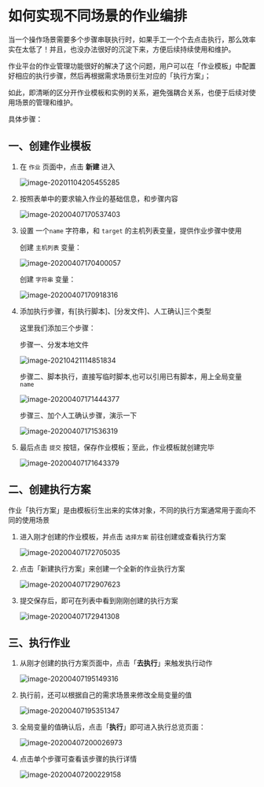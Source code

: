 # 如何实现不同场景的作业编排

当一个操作场景需要多个步骤串联执行时，如果手工一个个去点击执行，那么效率实在太低了！并且，也没办法很好的沉淀下来，方便后续持续使用和维护。

作业平台的作业管理功能很好的解决了这个问题，用户可以在「作业模板」中配置好相应的执行步骤，然后再根据需求场景衍生对应的「执行方案」；

如此，即清晰的区分开作业模板和实例的关系，避免强耦合关系，也便于后续对使用场景的管理和维护。

具体步骤：

## 一、创建作业模板

1. 在 `作业` 页面中，点击 **新建** 进入

   ![image-20201104205455285](https://bkdocs-1252002024.file.myqcloud.com/ZH/6.0/%E4%BD%9C%E4%B8%9A%E5%B9%B3%E5%8F%B0/%E4%BA%A7%E5%93%81%E7%99%BD%E7%9A%AE%E4%B9%A6/Quick-Starts/media/image-20201104205455285.png)

2. 按照表单中的要求输入作业的基础信息，和步骤内容

   ![image-20200407170537403](https://bkdocs-1252002024.file.myqcloud.com/ZH/6.0/%E4%BD%9C%E4%B8%9A%E5%B9%B3%E5%8F%B0/%E4%BA%A7%E5%93%81%E7%99%BD%E7%9A%AE%E4%B9%A6/Quick-Starts/media/image-20200407170537403.png)

3. 设置 一个`name` 字符串，和 `target` 的主机列表变量，提供作业步骤中使用

   创建 `主机列表` 变量：

   ![image-20200407170400057](https://bkdocs-1252002024.file.myqcloud.com/ZH/6.0/%E4%BD%9C%E4%B8%9A%E5%B9%B3%E5%8F%B0/%E4%BA%A7%E5%93%81%E7%99%BD%E7%9A%AE%E4%B9%A6/Quick-Starts/media/image-20200407170400057.png)

   创建 `字符串` 变量：

   ![image-20200407170918316](https://bkdocs-1252002024.file.myqcloud.com/ZH/6.0/%E4%BD%9C%E4%B8%9A%E5%B9%B3%E5%8F%B0/%E4%BA%A7%E5%93%81%E7%99%BD%E7%9A%AE%E4%B9%A6/Quick-Starts/media/image-20200407170918316.png)

4. 添加执行步骤，有[执行脚本]、[分发文件]、人工确认]三个类型

   这里我们添加三个步骤：

   步骤一、分发本地文件

   ![image-20210421114851834](../assets/image-20210421114851834.png)

   步骤二、脚本执行，直接写临时脚本,也可以引用已有脚本，用上全局变量 `name`

   ![image-20200407171444377](https://bkdocs-1252002024.file.myqcloud.com/ZH/6.0/%E4%BD%9C%E4%B8%9A%E5%B9%B3%E5%8F%B0/%E4%BA%A7%E5%93%81%E7%99%BD%E7%9A%AE%E4%B9%A6/Quick-Starts/media/image-20200407171444377.png)

   步骤三、加个人工确认步骤，演示一下

   ![image-20200407171536319](https://bkdocs-1252002024.file.myqcloud.com/ZH/6.0/%E4%BD%9C%E4%B8%9A%E5%B9%B3%E5%8F%B0/%E4%BA%A7%E5%93%81%E7%99%BD%E7%9A%AE%E4%B9%A6/Quick-Starts/media/image-20200407171536319.png)

5. 最后点击 `提交` 按钮，保存作业模板；至此，作业模板就创建完毕

   ![image-20200407171643379](https://bkdocs-1252002024.file.myqcloud.com/ZH/6.0/%E4%BD%9C%E4%B8%9A%E5%B9%B3%E5%8F%B0/%E4%BA%A7%E5%93%81%E7%99%BD%E7%9A%AE%E4%B9%A6/Quick-Starts/media/image-20200407171643379.png)

## 二、创建执行方案

作业「执行方案」是由模板衍生出来的实体对象，不同的执行方案通常用于面向不同的使用场景

1. 进入刚才创建的作业模板，并点击 `选择方案` 前往创建或查看执行方案

   ![image-20200407172705035](https://bkdocs-1252002024.file.myqcloud.com/ZH/6.0/%E4%BD%9C%E4%B8%9A%E5%B9%B3%E5%8F%B0/%E4%BA%A7%E5%93%81%E7%99%BD%E7%9A%AE%E4%B9%A6/Quick-Starts/media/image-20200407172705035.png)

2. 点击「新建执行方案」来创建一个全新的作业执行方案

   ![image-20200407172907623](https://bkdocs-1252002024.file.myqcloud.com/ZH/6.0/%E4%BD%9C%E4%B8%9A%E5%B9%B3%E5%8F%B0/%E4%BA%A7%E5%93%81%E7%99%BD%E7%9A%AE%E4%B9%A6/Quick-Starts/media/image-20200407172907623.png)

3. 提交保存后，即可在列表中看到刚刚创建的执行方案

   ![image-20200407172941308](https://bkdocs-1252002024.file.myqcloud.com/ZH/6.0/%E4%BD%9C%E4%B8%9A%E5%B9%B3%E5%8F%B0/%E4%BA%A7%E5%93%81%E7%99%BD%E7%9A%AE%E4%B9%A6/Quick-Starts/media/image-20200407172941308.png)

## 三、执行作业

1. 从刚才创建的执行方案页面中，点击「**去执行**」来触发执行动作

   ![image-20200407195149316](https://bkdocs-1252002024.file.myqcloud.com/ZH/6.0/%E4%BD%9C%E4%B8%9A%E5%B9%B3%E5%8F%B0/%E4%BA%A7%E5%93%81%E7%99%BD%E7%9A%AE%E4%B9%A6/Quick-Starts/media/image-20200407195149316.png)

2. 执行前，还可以根据自己的需求场景来修改全局变量的值

   ![image-20200407195351347](https://bkdocs-1252002024.file.myqcloud.com/ZH/6.0/%E4%BD%9C%E4%B8%9A%E5%B9%B3%E5%8F%B0/%E4%BA%A7%E5%93%81%E7%99%BD%E7%9A%AE%E4%B9%A6/Quick-Starts/media/image-20200407195351347.png)

3. 全局变量的值确认后，点击「**执行**」即可进入执行总览页面：

   ![image-20200407200026973](https://bkdocs-1252002024.file.myqcloud.com/ZH/6.0/%E4%BD%9C%E4%B8%9A%E5%B9%B3%E5%8F%B0/%E4%BA%A7%E5%93%81%E7%99%BD%E7%9A%AE%E4%B9%A6/Quick-Starts/media/image-20200407200026973.png)

4. 点击单个步骤可查看该步骤的执行详情

   ![image-20200407200229158](https://bkdocs-1252002024.file.myqcloud.com/ZH/6.0/%E4%BD%9C%E4%B8%9A%E5%B9%B3%E5%8F%B0/%E4%BA%A7%E5%93%81%E7%99%BD%E7%9A%AE%E4%B9%A6/Quick-Starts/media/image-20200407200229158.png)